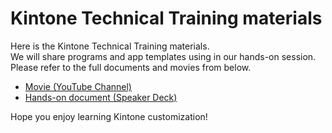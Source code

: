# Kintone Technical Training materials

Here is the Kintone Technical Training materials.  
We will share programs and app templates using in our hands-on session.  
Please refer to the full documents and movies from below.  

- [Movie (YouTube Channel)](https://www.youtube.com/user/kintoneglobal)
- [Hands-on document (Speaker Deck)](https://speakerdeck.com/cybozugta)

Hope you enjoy learning Kintone customization!

